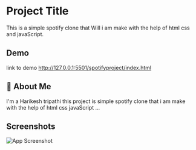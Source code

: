 
# Project Title

This is a simple spotify clone that Will i am make with the help of html css and javaScript.


## Demo
link to demo 
http://127.0.0.1:5501/spotifyproject/index.html



## 🚀 About Me
I'm a Harikesh tripathi this project is simple spotify clone that i am make with the help of html css javaScript ...


## Screenshots
![App Screenshot](https://snipboard.io/WTfZXO.jpg)


